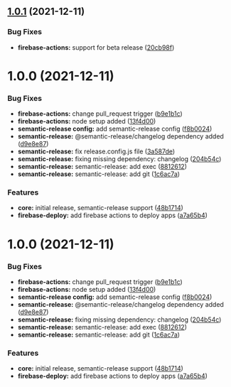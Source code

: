 ## [1.0.1](https://github.com/sws2apps/sws-pocket/compare/v1.0.0...v1.0.1) (2021-12-11)


### Bug Fixes

* **firebase-actions:** support for beta release ([20cb98f](https://github.com/sws2apps/sws-pocket/commit/20cb98fc7d7128f33c6a92872b6c2c083135aec7))

# 1.0.0 (2021-12-11)


### Bug Fixes

* **firebase-actions:** change pull_request trigger ([b9e1b1c](https://github.com/sws2apps/sws-pocket/commit/b9e1b1cbe9236b81b526e2cfaf762dff74757a0f))
* **firebase-actions:** node setup added ([13f4d00](https://github.com/sws2apps/sws-pocket/commit/13f4d008074dddd9ff9a806eca3fd42407354462))
* **semantic-release config:** add semantic-release config ([f8b0024](https://github.com/sws2apps/sws-pocket/commit/f8b00249f25b05a86d0cf731a9ef0d48bca124c9))
* **semantic-release:** @semantic-release/changelog dependency added ([d9e8e87](https://github.com/sws2apps/sws-pocket/commit/d9e8e8725911f3d41a8317722b91474856563793))
* **semantic-release:** fix release.config.js file ([3a587de](https://github.com/sws2apps/sws-pocket/commit/3a587de9f2d55dcb8ac7a248bd69616004ac924e))
* **semantic-release:** fixing missing dependency: changelog ([204b54c](https://github.com/sws2apps/sws-pocket/commit/204b54cb15033253f8b4ab9de60fc63519203ee7))
* **semantic-release:** semantic-release: add exec ([8812612](https://github.com/sws2apps/sws-pocket/commit/88126126aacda6f49ec17dca79a7915e6f2ea723))
* **semantic-release:** semantic-release: add git ([1c6ac7a](https://github.com/sws2apps/sws-pocket/commit/1c6ac7a74aa37002b3be6b556464809097122b30))


### Features

* **core:** initial release, semantic-release support ([48b1714](https://github.com/sws2apps/sws-pocket/commit/48b17145d5ea807db582a0f7bd3b676e22414c04))
* **firebase-deploy:** add firebase actions to deploy apps ([a7a65b4](https://github.com/sws2apps/sws-pocket/commit/a7a65b4a2cf883100ba6b6188439f019f2950cf3))

# 1.0.0 (2021-12-11)


### Bug Fixes

* **firebase-actions:** change pull_request trigger ([b9e1b1c](https://github.com/sws2apps/sws-pocket/commit/b9e1b1cbe9236b81b526e2cfaf762dff74757a0f))
* **firebase-actions:** node setup added ([13f4d00](https://github.com/sws2apps/sws-pocket/commit/13f4d008074dddd9ff9a806eca3fd42407354462))
* **semantic-release config:** add semantic-release config ([f8b0024](https://github.com/sws2apps/sws-pocket/commit/f8b00249f25b05a86d0cf731a9ef0d48bca124c9))
* **semantic-release:** @semantic-release/changelog dependency added ([d9e8e87](https://github.com/sws2apps/sws-pocket/commit/d9e8e8725911f3d41a8317722b91474856563793))
* **semantic-release:** fixing missing dependency: changelog ([204b54c](https://github.com/sws2apps/sws-pocket/commit/204b54cb15033253f8b4ab9de60fc63519203ee7))
* **semantic-release:** semantic-release: add exec ([8812612](https://github.com/sws2apps/sws-pocket/commit/88126126aacda6f49ec17dca79a7915e6f2ea723))
* **semantic-release:** semantic-release: add git ([1c6ac7a](https://github.com/sws2apps/sws-pocket/commit/1c6ac7a74aa37002b3be6b556464809097122b30))


### Features

* **core:** initial release, semantic-release support ([48b1714](https://github.com/sws2apps/sws-pocket/commit/48b17145d5ea807db582a0f7bd3b676e22414c04))
* **firebase-deploy:** add firebase actions to deploy apps ([a7a65b4](https://github.com/sws2apps/sws-pocket/commit/a7a65b4a2cf883100ba6b6188439f019f2950cf3))

